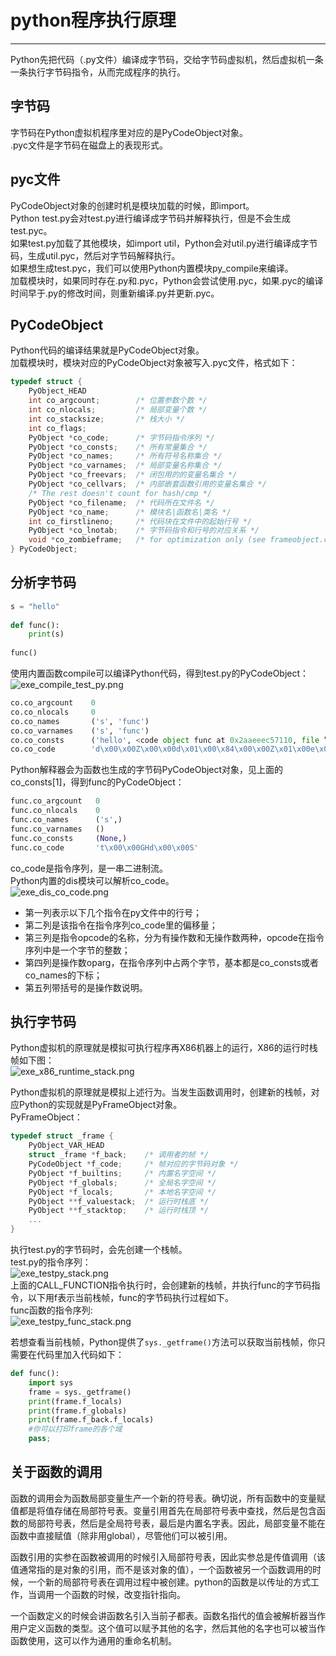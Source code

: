 # python程序执行原理

----
Python先把代码（.py文件）编译成字节码，交给字节码虚拟机，然后虚拟机一条一条执行字节码指令，从而完成程序的执行。  

## 字节码
字节码在Python虚拟机程序里对应的是PyCodeObject对象。  
.pyc文件是字节码在磁盘上的表现形式。  

## pyc文件
PyCodeObject对象的创建时机是模块加载的时候，即import。  
Python test.py会对test.py进行编译成字节码并解释执行，但是不会生成test.pyc。  
如果test.py加载了其他模块，如import util，Python会对util.py进行编译成字节码，生成util.pyc，然后对字节码解释执行。  
如果想生成test.pyc，我们可以使用Python内置模块py_compile来编译。  
加载模块时，如果同时存在.py和.pyc，Python会尝试使用.pyc，如果.pyc的编译时间早于.py的修改时间，则重新编译.py并更新.pyc。  

## PyCodeObject
Python代码的编译结果就是PyCodeObject对象。  
加载模块时，模块对应的PyCodeObject对象被写入.pyc文件，格式如下：  
```c++
typedef struct {
    PyObject_HEAD
    int co_argcount;        /* 位置参数个数 */
    int co_nlocals;         /* 局部变量个数 */
    int co_stacksize;       /* 栈大小 */
    int co_flags;  
    PyObject *co_code;      /* 字节码指令序列 */
    PyObject *co_consts;    /* 所有常量集合 */
    PyObject *co_names;     /* 所有符号名称集合 */
    PyObject *co_varnames;  /* 局部变量名称集合 */
    PyObject *co_freevars;  /* 闭包用的的变量名集合 */
    PyObject *co_cellvars;  /* 内部嵌套函数引用的变量名集合 */
    /* The rest doesn't count for hash/cmp */
    PyObject *co_filename;  /* 代码所在文件名 */
    PyObject *co_name;      /* 模块名|函数名|类名 */
    int co_firstlineno;     /* 代码块在文件中的起始行号 */
    PyObject *co_lnotab;    /* 字节码指令和行号的对应关系 */
    void *co_zombieframe;   /* for optimization only (see frameobject.c) */
} PyCodeObject;
```

## 分析字节码
```py
s = "hello"
 
def func():
    print(s)
 
func()
```
使用内置函数compile可以编译Python代码，得到test.py的PyCodeObject： 
![exe_compile_test_py.png](img/exe_compile_test_py.png)  
```py
co.co_argcount    0
co.co_nlocals     0
co.co_names       ('s', 'func')
co.co_varnames    ('s', 'func')
co.co_consts      ('hello', <code object func at 0x2aaeeec57110, file ”test.py”, line 3>, None)
co.co_code        'd\x00\x00Z\x00\x00d\x01\x00\x84\x00\x00Z\x01\x00e\x01\x00\x83\x00\x00\x01d\x02\x00S'
```

Python解释器会为函数也生成的字节码PyCodeObject对象，见上面的co_consts[1]，得到func的PyCodeObject：  
```py
func.co_argcount   0
func.co_nlocals    0
func.co_names      ('s',)
func.co_varnames   ()
func.co_consts     (None,)
func.co_code       't\x00\x00GHd\x00\x00S'
```

co_code是指令序列，是一串二进制流。  
Python内置的dis模块可以解析co_code。  
![exe_dis_co_code.png](img/exe_dis_co_code.png)  
  * 第一列表示以下几个指令在py文件中的行号；
  * 第二列是该指令在指令序列co_code里的偏移量；
  * 第三列是指令opcode的名称，分为有操作数和无操作数两种，opcode在指令序列中是一个字节的整数；
  * 第四列是操作数oparg，在指令序列中占两个字节，基本都是co_consts或者co_names的下标；
  * 第五列带括号的是操作数说明。

## 执行字节码
Python虚拟机的原理就是模拟可执行程序再X86机器上的运行，X86的运行时栈帧如下图：  
![exe_x86_runtime_stack.png](img/exe_x86_runtime_stack.png)  

Python虚拟机的原理就是模拟上述行为。当发生函数调用时，创建新的栈帧，对应Python的实现就是PyFrameObject对象。  
PyFrameObject：  
```c++
typedef struct _frame {
    PyObject_VAR_HEAD
    struct _frame *f_back;    /* 调用者的帧 */
    PyCodeObject *f_code;     /* 帧对应的字节码对象 */
    PyObject *f_builtins;     /* 内置名字空间 */
    PyObject *f_globals;      /* 全局名字空间 */
    PyObject *f_locals;       /* 本地名字空间 */
    PyObject **f_valuestack;  /* 运行时栈底 */
    PyObject **f_stacktop;    /* 运行时栈顶 */
    ...
}
```

执行test.py的字节码时，会先创建一个栈帧。  
test.py的指令序列：  
![exe_testpy_stack.png](img/exe_testpy_stack.png)  
上面的CALL_FUNCTION指令执行时，会创建新的栈帧，并执行func的字节码指令，以下用f表示当前栈帧，func的字节码执行过程如下。  
func函数的指令序列:  
![exe_testpy_func_stack.png](img/exe_testpy_func_stack.png)  


若想查看当前栈帧，Python提供了`sys._getframe()`方法可以获取当前栈帧，你只需要在代码里加入代码如下：  
```py
def func():
    import sys
    frame = sys._getframe()
    print(frame.f_locals)
    print(frame.f_globals)
    print(frame.f_back.f_locals)
    #你可以打印frame的各个域
    pass;
```


## 关于函数的调用
函数的调用会为函数局部变量生产一个新的符号表。确切说，所有函数中的变量赋值都是将值存储在局部符号表。变量引用首先在局部符号表中查找，然后是包含函数的局部符号表，然后是全局符号表，最后是内置名字表。因此，局部变量不能在函数中直接赋值（除非用global），尽管他们可以被引用。  

函数引用的实参在函数被调用的时候引入局部符号表，因此实参总是传值调用（该值通常指的是对象的引用，而不是该对象的值），一个函数被另一个函数调用的时候，一个新的局部符号表在调用过程中被创建。python的函数是以传址的方式工作，当调用一个函数的时候，改变指针指向。  

一个函数定义的时候会讲函数名引入当前子都表。函数名指代的值会被解析器当作用户定义函数的类型。这个值可以赋予其他的名字，然后其他的名字也可以被当作函数使用，这可以作为通用的重命名机制。  